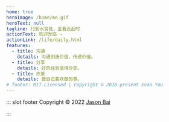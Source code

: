 ```yaml
---
home: true
heroImage: /home/me.gif
heroText: null
tagline: 行到水穷处，坐看云起时
actionText: 欢迎光临 →
actionLink: /life/daily.html
features:
  - title: 沟通
    details: 沟通创造价值，传递价值。
  - title: 分享
    details: 好的经验值得分享。
  - title: 热爱
    details: 做自己喜欢做的事。
# footer: MIT Licensed | Copyright © 2018-present Evan You
---
```


::: slot footer
Copyright © 2022 [Jason Bai](https://jasonbai.netlify.app/)
<!-- Copyright © 2022 [Jason Bai](https://jasonbai008.github.io/lubanseven/) & [YMXZ](https://teacherxu.pages.dev/) -->
:::
